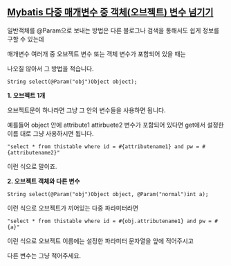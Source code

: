 ## [Mybatis 다중 매개변수 중 객체(오브젝트) 변수 넘기기](https://meaownworld.tistory.com/119)

일반객체를 @Param으로 보내는 방법은 다른 블로그나 검색을 통해서도 쉽게 정보를 구할 수 있는데



매개변수 여러개 중 오브젝트 변수 또는 객체 변수가 포함되어 있을 때는



나오질 않아서 그 방법을 적습니다.



```
String select(@Param("obj")Object object);
```





**1. 오브젝트 1개**



오브젝트문이 하나라면 그냥 그 안의 변수들을 사용하면 됩니다.



예를들어 object 안에 attribute1 attirbuete2 변수가 포함되어 있다면 get에서 설정한 이름 대로 그냥 사용하시면 됩니다.

```
"select * from thistable where id = #{attributename1} and pw = #{attributename2}"
```

이런 식으로 말이죠.













**2. 오브젝트 객체와 다른 변수**

```
String select(@Param("obj")Object object, @Param("normal")int a);
```



이런 식으로 오브젝트가 끼어있는 다중 파라미터라면



```
"select * from thistable where id = #{obj.attributename1} and pw = #{a}"
```

이런 식으로 오브젝트 이름에는 설정한 파라미터 문자열을 앞에 적어주시고



다른 변수는 그냥 적어주세요.